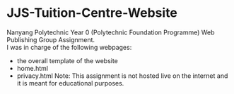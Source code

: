 # JJS-Tuition-Centre-Website
Nanyang Polytechnic Year 0 (Polytechnic Foundation Programme) Web Publishing Group Assignment.<br />
I was in charge of the following webpages:
- the overall template of the website
- home.html
- privacy.html
Note: This assignment is not hosted live on the internet and it is meant for educational purposes.
